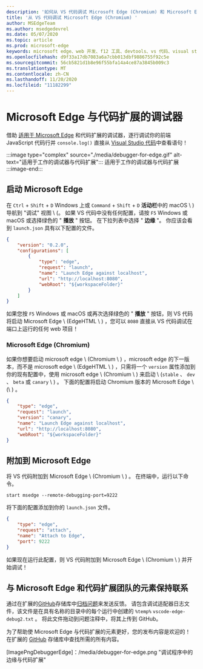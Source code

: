 ```yaml
---
description: '如何从 VS 代码调试 Microsoft Edge (Chromium) 和 Microsoft Edge (EdgeHTML) '
title: '从 VS 代码调试 Microsoft Edge (Chromium) '
author: MSEdgeTeam
ms.author: msedgedevrel
ms.date: 05/07/2020
ms.topic: article
ms.prod: microsoft-edge
keywords: microsoft edge、web 开发、f12 工具、devtools、vs 代码、visual studio 代码、调试器
ms.openlocfilehash: d9f33a17db7083a6a7cbb013dbf9886755f92c5e
ms.sourcegitcommit: 56cb5821d1b8e96f55bfa14a4ce87a3845b009c3
ms.translationtype: MT
ms.contentlocale: zh-CN
ms.lasthandoff: 11/20/2020
ms.locfileid: "11182299"
---
```

# Microsoft Edge 与代码扩展的调试器  

借助 [适用于 Microsoft Edge][VisualstudioMarketplaceDebuggerMicrosoftEdge] 和代码扩展的调试器，逐行调试你的前端 JavaScript 代码行并 `console.log()` 直接从 [Visual Studio 代码][VisualstudioCode]中查看语句！  

:::image type="complex" source="./media/debugger-for-edge.gif" alt-text="适用于工作的调试器与代码扩展":::
   适用于工作的调试器与代码扩展  
:::image-end:::

<!--![Debugger for Edge VS Code extension at work][ImageGifDebuggerEdge]  -->  

## 启动 Microsoft Edge  

在 `Ctrl` + `Shift` + `D` Windows 上或 `Command` + `Shift` + `D` **活动栏**中的 macOS \ ) 导航到 "调试" 视图 \ (。  如果 VS 代码中没有任何配置，请按 `F5` Windows 或 macOS 或选择绿色的 " **播放** " 按钮。  在下拉列表中选择 " **边缘** "。  你应该会看到 `launch.json` 具有以下配置的文件。  

```json
{
    "version": "0.2.0",
    "configurations": [
        {
            "type": "edge",
            "request": "launch",
            "name": "Launch Edge against localhost",
            "url": "http://localhost:8080",
            "webRoot": "${workspaceFolder}"
        }
    ]
}
```  

如果您按 `F5` Windows 或 macOS 或再次选择绿色的 " **播放** " 按钮，则 VS 代码将启动 Microsoft Edge \ (EdgeHTML \ ) ，您可以 `8080` 直接从 VS 代码调试在端口上运行的任何 web 项目！  

### Microsoft Edge (Chromium)  

如果你想要启动 microsoft edge \ (Chromium \ ) ，microsoft edge 的下一版本，而不是 microsoft edge \ (EdgeHTML \ ) ，只需将一个 `version` 属性添加到你的现有配置中，使用 microsoft edge \ (Chromium \ ) 来启动 \ (`stable` 、 `dev` 、 `beta` 或 `canary` \ ) 。 下面的配置将启动 Chromium 版本的 Microsoft Edge \ (\ ) 。  

```json
{
    "type": "edge",
    "request": "launch",
    "version": "canary",
    "name": "Launch Edge against localhost",
    "url": "http://localhost:8080",
    "webRoot": "${workspaceFolder}"
}
```  

## 附加到 Microsoft Edge  

将 VS 代码附加到 Microsoft Edge \ (Chromium \ ) 。  在终端中，运行以下命令。  

```console
start msedge --remote-debugging-port=9222
```  

将下面的配置添加到你的 `launch.json` 文件。   

```json
{
    "type": "edge",
    "request": "attach",
    "name": "Attach to Edge",
    "port": 9222
}
```  

如果现在运行此配置，则 VS 代码附加到 Microsoft Edge \ (Chromium \ ) 并开始调试！  

## 与 Microsoft Edge 和代码扩展团队的元素保持联系    

通过在扩展的[GitHub][GithubMicrosoftVscodeEdgeDebug2]存储库中[归档问题][GithubMicrosoftVscodeEdgeDebug2NewIssue]来发送反馈。  请包含调试适配器日志文件，该文件是在具有名称的目录中的每个运行中创建的 `%temp%` `vscode-edge-debug2.txt` 。  将此文件拖动到问题注释中，将其上传到 GitHub。  

为了帮助使 Microsoft Edge 与代码扩展的元素更好，您的发布内容是欢迎的！  在扩展的 [GitHub][GithubMicrosoftVscodeEdgeDebug2] 存储库中查找所需的所有内容。  


<!-- image links -->  

<!--[ImageGifDebuggerEdge]: ./media/debugger-for-edge.gif "Debugger for Edge VS Code extension in action"  -->  
[ImagePngDebuggerEdge]：/media/debugger-for-edge.png "调试程序中的边缘与代码扩展"  

<!--links -->  

[VisualstudioCode]: https://code.visualstudio.com "Visual Studio 代码"  
[VisualStudioCodeDocs]: https://code.visualstudio.com/Docs "文档 |Visual Studio 代码"   

[GithubMicrosoftVscodeEdgeDebug2]: https://github.com/Microsoft/vscode-edge-debug2 "microsoft/vscode-edge-debug2 |GitHub"  
[GithubMicrosoftVscodeEdgeDebug2NewIssue]: https://github.com/Microsoft/vscode-edge-debug2/issues/new "新问题-microsoft/vscode-debug2 |GitHub"  

[VisualstudioMarketplaceDebuggerMicrosoftEdge]: https://marketplace.visualstudio.com/items?itemName=msjsdiag.debugger-for-edge "Microsoft Edge 的调试器 |Visual Studio Marketplace"  
